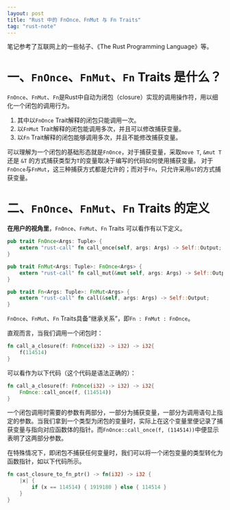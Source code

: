 ```yaml
---
layout: post
title: "Rust 中的 FnOnce、FnMut 与 Fn Traits"
tag: "rust-note"
---
```


笔记参考了互联网上的一些帖子、《The Rust Programming Language》等。

<!--more-->

# 一、`FnOnce`、`FnMut`、`Fn` Traits 是什么？

`FnOnce`、`FnMut`、`Fn`是Rust中自动为闭包（closure）实现的调用操作符，用以细化一个闭包的调用行为。

1. 其中以`FnOnce` Trait解释的闭包只能调用一次。
2. 以`FnMut` Trait解释的闭包能调用多次，并且可以修改捕获变量。
3. 以`Fn` Trait解释的闭包能够调用多次，并且不能修改捕获变量。

可以理解为一个闭包的基础形态就是`FnOnce`，对于捕获变量，采取`move T`, `&mut T` 还是 `&T` 的方式捕获类型为`T`的变量取决于编写的代码如何使用捕获变量。
对于`FnOnce`与`FnMut`，这三种捕获方式都是允许的；而对于`Fn`，只允许采用`&T`的方式捕获变量。

# 二、`FnOnce`、`FnMut`、`Fn` Traits 的定义

**在用户的视角里**，`FnOnce`、`FnMut`、`Fn` Traits 可以看作有以下定义。

```rust
pub trait FnOnce<Args: Tuple> {
    extern "rust-call" fn call_once(self, args: Args) -> Self::Output;
}

pub trait FnMut<Args: Tuple>: FnOnce<Args> {
    extern "rust-call" fn call_mut(&mut self, args: Args) -> Self::Output;
}

pub trait Fn<Args: Tuple>: FnMut<Args> {
    extern "rust-call" fn call(&self, args: Args) -> Self::Output;
}
```

`FnOnce`、`FnMut`、`Fn` Traits具备“继承关系”，即`Fn : FnMut : FnOnce`。

直观而言，当我们调用一个闭包时：

```rust
fn call_a_closure(f: FnOnce(i32) -> i32) -> i32{
    f(114514)
}
```

可以看作为以下代码（这个代码是语法正确的）：

```rust
fn call_a_closure(f: FnOnce(i32) -> i32) -> i32{
    FnOnce::call_once(f, (114514))
}
```

一个闭包调用时需要的参数有两部分，一部分为捕获变量，一部分为调用语句上指定的参数。当我们拿到一个类型为闭包的变量时，实际上在这个变量里便记录了捕获变量与指向对应函数体的指针。而`FnOnce::call_once(f, (114514))`中便显示表明了这两部分参数。

在特殊情况下，即闭包不捕获任何变量时，我们可以将一个闭包变量的类型转化为函数指针，如以下代码所示。

```rust
fn cast_closure_to_fn_ptr() -> fn(i32) -> i32 {
    |x| {
        if (x == 114514) { 1919180 } else { 114514 }
    }
}
```
